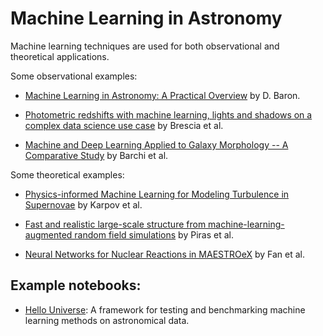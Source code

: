 # Machine Learning in Astronomy

Machine learning techniques are used for both observational and theoretical applications.

Some observational examples:

* [Machine Learning in Astronomy: A Practical Overview](https://arxiv.org/pdf/1904.07248.pdf) by D. Baron.

* [Photometric redshifts with machine learning, lights and shadows on a complex data science use case](https://arxiv.org/abs/2104.06774) by Brescia et al.

* [Machine and Deep Learning Applied to Galaxy Morphology -- A Comparative Study](https://arxiv.org/abs/1901.07047) by Barchi et al.


Some theoretical examples:

* [Physics-informed Machine Learning for Modeling Turbulence in Supernovae](https://iopscience.iop.org/article/10.3847/1538-4357/ac88cc/pdf) by Karpov et al.

* [Fast and realistic large-scale structure from machine-learning-augmented random field simulations](https://arxiv.org/abs/2205.07898) by Piras et al.

* [Neural Networks for Nuclear Reactions in MAESTROeX](https://iopscience.iop.org/article/10.3847/1538-4357/ac9a4b) by Fan et al.


## Example notebooks:

* [Hello Universe](https://archive.stsci.edu/hello-universe): A framework for
  testing and benchmarking machine learning methods on astronomical data.
